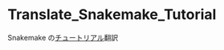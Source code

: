 # Translate_Snakemake_Tutorial
Snakemake の[チュートリアル](http://htmlpreview.github.io/?https://bitbucket.org/johanneskoester/snakemake/raw/master/snakemake-tutorial.html)翻訳
